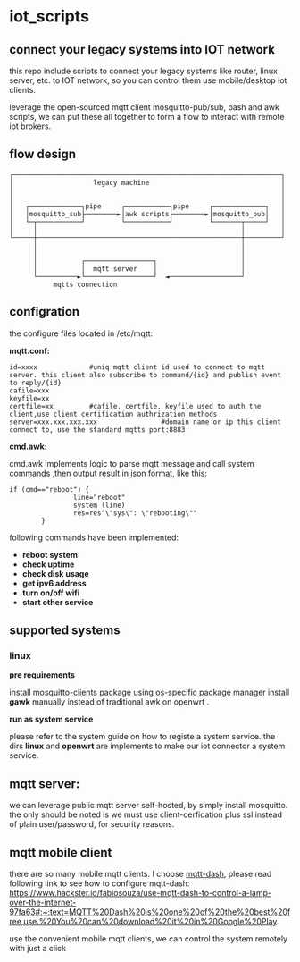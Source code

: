 # iot_scripts

## connect your legacy systems into IOT network

this repo include scripts to connect your legacy systems like router, linux server, etc. to IOT network, 
so you can control them use mobile/desktop iot clients.

leverage the open-sourced mqtt client mosquitto-pub/sub,  bash and awk scripts, we can put these all together
to form a flow to interact with remote iot brokers.

## flow design
```
┌───────────────────────────────────────────────────────────────────┐
│                    legacy machine                                 │
│                                                                   │
│                                                                   │
│   ┌─────────────┐pipe     ┌───────────┐pipe     ┌─────────────┐   │
│   │mosquitto_sub├────────►│awk scripts├────────►│mosquitto_pub│   │
│   └─┬───────────┘         └───────────┘         └───────┬─────┘   │
│     │                                                   │         │
└─────┼───────────────────────────────────────────────────┼─────────┘
      │                                                   │
      │                                                   │
      │           ┌─────────────────┐                     │
      │           │  mqtt server    │                     │
      └──────────►└─────────────────┘  ◄──────────────────┘
           mqtts connection
```


## configration

the configure files located in /etc/mqtt:

**mqtt.conf:**

```
id=xxxx				#uniq mqtt client id used to connect to mqtt server. this client also subscribe to command/{id} and publish event to reply/{id}
cafile=xxx
keyfile=xx
certfile=xx			#cafile, certfile, keyfile used to auth the client,use client certification authrization methods
server=xxx.xxx.xxx.xxx                #domain name or ip this client connect to, use the standard mqtts port:8883
```

**cmd.awk:**

cmd.awk implements logic to parse mqtt message and call system commands ,then output result in json format, like this:
```
if (cmd=="reboot") {                                               
                line="reboot"                                              
                system (line)                                              
                res=res"\"sys\": \"rebooting\""                            
        }
```
following commands have been implemented:

* __reboot system__
* __check uptime__
* __check disk usage__
* __get ipv6 address__
* __turn on/off wifi__
* __start other service__


## supported systems
### linux 
 **pre requirements**

 install mosquitto-clients package using os-specific package manager
 install __gawk__ manually instead of traditional awk on openwrt .
 
 **run as system service**
 
 please refer to the system guide on how to registe a system service. 
 the dirs **linux** and **openwrt** are implements to make our iot connector a system service.


## mqtt server:

we can leverage public mqtt server self-hosted, by simply install mosquitto. 
the only should be noted is we must use client-cerfication plus ssl instead of plain user/password, for security reasons.

## mqtt mobile client

there are so many mobile mqtt clients. I choose [mqtt-dash](https://play.google.com/store/apps/details?id=net.routix.mqttdash&hl=en), 
please read following link to see how to configure mqtt-dash:
https://www.hackster.io/fabiosouza/use-mqtt-dash-to-control-a-lamp-over-the-internet-97fa63#:~:text=MQTT%20Dash%20is%20one%20of%20the%20best%20free,use.%20You%20can%20download%20it%20in%20Google%20Play. 


use the convenient mobile mqtt clients, we can control the system remotely with just a click



